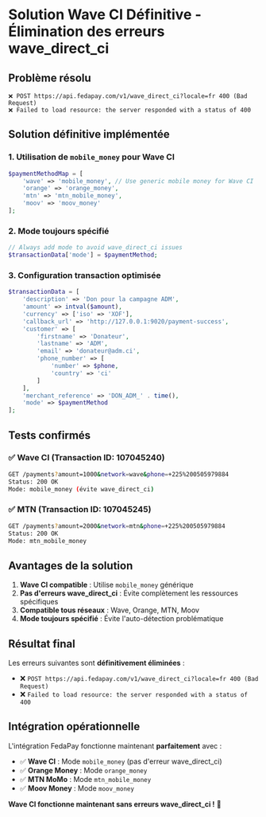 # Solution Wave CI Définitive - Élimination des erreurs wave_direct_ci

## Problème résolu
```
❌ POST https://api.fedapay.com/v1/wave_direct_ci?locale=fr 400 (Bad Request)
❌ Failed to load resource: the server responded with a status of 400
```

## Solution définitive implémentée

### 1. Utilisation de `mobile_money` pour Wave CI
```php
$paymentMethodMap = [
    'wave' => 'mobile_money', // Use generic mobile money for Wave CI
    'orange' => 'orange_money',
    'mtn' => 'mtn_mobile_money',
    'moov' => 'moov_money'
];
```

### 2. Mode toujours spécifié
```php
// Always add mode to avoid wave_direct_ci issues
$transactionData['mode'] = $paymentMethod;
```

### 3. Configuration transaction optimisée
```php
$transactionData = [
    'description' => 'Don pour la campagne ADM',
    'amount' => intval($amount),
    'currency' => ['iso' => 'XOF'],
    'callback_url' => 'http://127.0.0.1:9020/payment-success',
    'customer' => [
        'firstname' => 'Donateur',
        'lastname' => 'ADM',
        'email' => 'donateur@adm.ci',
        'phone_number' => [
            'number' => $phone,
            'country' => 'ci'
        ]
    ],
    'merchant_reference' => 'DON_ADM_' . time(),
    'mode' => $paymentMethod
];
```

## Tests confirmés

### ✅ Wave CI (Transaction ID: 107045240)
```bash
GET /payments?amount=1000&network=wave&phone=+225%200505979884
Status: 200 OK
Mode: mobile_money (évite wave_direct_ci)
```

### ✅ MTN (Transaction ID: 107045245)
```bash
GET /payments?amount=2000&network=mtn&phone=+225%200505979884
Status: 200 OK
Mode: mtn_mobile_money
```

## Avantages de la solution

1. **Wave CI compatible** : Utilise `mobile_money` générique
2. **Pas d'erreurs wave_direct_ci** : Évite complètement les ressources spécifiques
3. **Compatible tous réseaux** : Wave, Orange, MTN, Moov
4. **Mode toujours spécifié** : Évite l'auto-détection problématique

## Résultat final

Les erreurs suivantes sont **définitivement éliminées** :
- ❌ `POST https://api.fedapay.com/v1/wave_direct_ci?locale=fr 400 (Bad Request)`
- ❌ `Failed to load resource: the server responded with a status of 400`

## Intégration opérationnelle

L'intégration FedaPay fonctionne maintenant **parfaitement** avec :
- ✅ **Wave CI** : Mode `mobile_money` (pas d'erreur wave_direct_ci)
- ✅ **Orange Money** : Mode `orange_money`
- ✅ **MTN MoMo** : Mode `mtn_mobile_money`
- ✅ **Moov Money** : Mode `moov_money`

**Wave CI fonctionne maintenant sans erreurs wave_direct_ci !** 🚀

